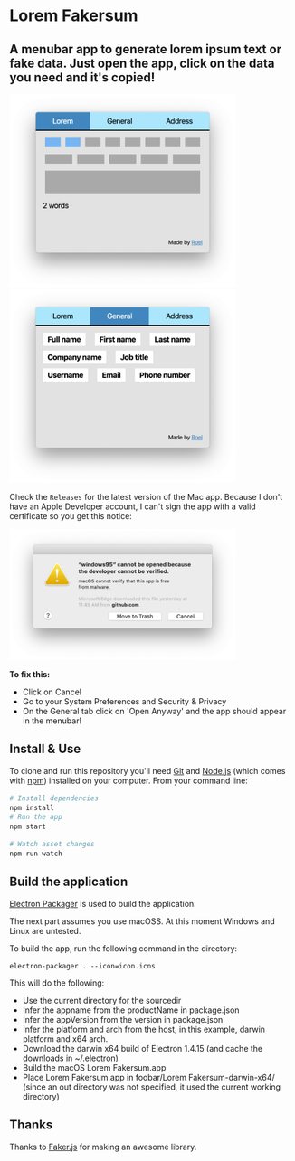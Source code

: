 # Lorem Fakersum
## A menubar app to generate lorem ipsum text or fake data. Just open the app, click on the data you need and it's copied!

<img src="docs/screenshot1.png" width="400"/>
<img src="docs/screenshot2.png" width="400"/>

Check the `Releases` for the latest version of the Mac app. Because I don't have an Apple Developer account, I can't sign the app with a valid certificate so you get this notice:

<img src="docs/gatekeeper.png" width="400"/>

__To fix this:__
- Click on Cancel
- Go to your System Preferences and Security & Privacy
- On the General tab click on 'Open Anyway' and the app should appear in the menubar!

## Install & Use

To clone and run this repository you'll need [Git](https://git-scm.com) and [Node.js](https://nodejs.org/en/download/) (which comes with [npm](http://npmjs.com)) installed on your computer. From your command line:

```bash
# Install dependencies
npm install
# Run the app
npm start
```

```bash
# Watch asset changes
npm run watch
```

## Build the application

[Electron Packager](https://github.com/electron/electron-packager) is used to build the application.

The next part assumes you use macOSS. At this moment Windows and Linux are untested.

To build the app, run the following command in the directory:
```
electron-packager . --icon=icon.icns
```

This will do the following:
- Use the current directory for the sourcedir
- Infer the appname from the productName in package.json
- Infer the appVersion from the version in package.json
- Infer the platform and arch from the host, in this example, darwin platform and x64 arch.
- Download the darwin x64 build of Electron 1.4.15 (and cache the downloads in ~/.electron)
- Build the macOS Lorem Fakersum.app
- Place Lorem Fakersum.app in foobar/Lorem Fakersum-darwin-x64/ (since an out directory was not specified, it used the current working directory)

## Thanks
Thanks to [Faker.js](https://github.com/marak/Faker.js/) for making an awesome library.